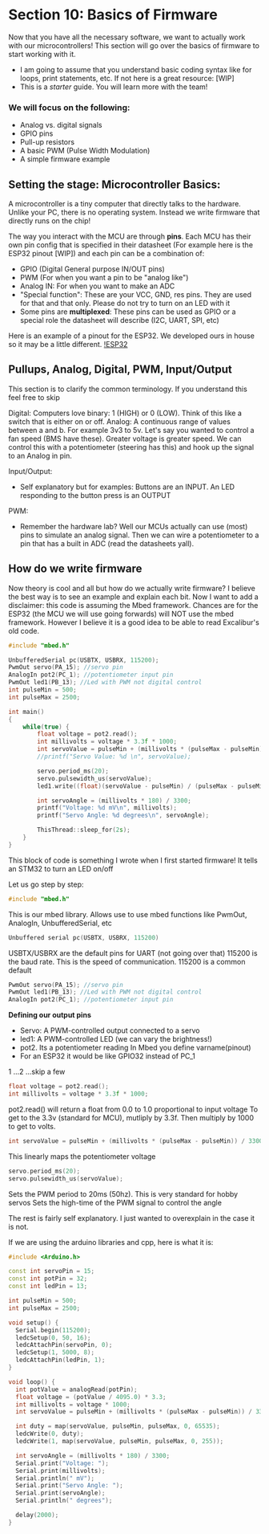 # Section 10: Basics of Firmware

Now that you have all the necessary software, we want to actually work with our microcontrollers! This section will go over the basics of firmware to start working with it. 
- I am going to assume that you understand basic coding syntax like for loops, print statements, etc. If not here is a great resource: [WIP]
- This is a *starter* guide. You will learn more with the team!

### We will focus on the following:
- Analog vs. digital signals
- GPIO pins
- Pull-up resistors
- A basic PWM (Pulse Width Modulation)
- A simple firmware example

## Setting the stage: Microcontroller Basics: 
A microcontroller is a tiny computer that directly talks to the hardware. Unlike your PC, there is no operating system. Instead we write firmware that directly runs on the chip!

The way you interact with the MCU are through **pins**. Each MCU has their own pin config that is specified in their datasheet (For example here is the ESP32 pinout [WIP]) and each pin can be a combination of:
- GPIO (Digital General purpose IN/OUT pins)
- PWM (For when you want a pin to be "analog like")
- Analog IN: For when you want to make an ADC 
- "Special function": These are your VCC, GND, res pins. They are used for that and that only. Please do not try to turn on an LED with it
- Some pins are **multiplexed**: These pins can be used as GPIO or a special role the datasheet will describe (I2C, UART, SPI, etc)

Here is an example of a pinout for the ESP32. We developed ours in house so it may be a little different.
[!ESP32](./images/ESP32Pinout.png)

## Pullups, Analog, Digital, PWM, Input/Output
This section is to clarify the common terminology. If you understand this feel free to skip

Digital: Computers love binary: 1 (HIGH) or 0 (LOW). Think of this like a switch that is either on or off. 
Analog: A continuous range of values between a and b. For example 3v3 to 5v. Let's say you wanted to control a fan speed (BMS have these). Greater voltage is greater speed. We can control this with a potentiometer (steering has this) and hook up the signal to an Analog in pin.

Input/Output:
- Self explanatory but for examples: Buttons are an INPUT. An LED responding to the button press is an OUTPUT

PWM: 
- Remember the hardware lab? Well our MCUs actually can use (most) pins to simulate an analog signal. Then we can wire a potentiometer to a pin that has a built in ADC (read the datasheets yall).

## How do we write firmware
Now theory is cool and all but how do we actually write firmware? I believe the best way is to see an example and explain each bit. Now I want to add a disclaimer: this code is assuming the Mbed framework. Chances are for the ESP32 (the MCU we will use going forwards) will NOT use the mbed framework. However I believe it is a good idea to be able to read Excalibur's old code. 

```Cpp
#include "mbed.h"

UnbufferedSerial pc(USBTX, USBRX, 115200);
PwmOut servo(PA_15); //servo pin
AnalogIn pot2(PC_1); //potentiometer input pin
PwmOut led1(PB_13); //Led with PWM not digital control
int pulseMin = 500; 
int pulseMax = 2500;

int main()
{
    while(true) {
        float voltage = pot2.read();
        int millivolts = voltage * 3.3f * 1000;
        int servoValue = pulseMin + (millivolts * (pulseMax - pulseMin)) / 3300;
        //printf("Servo Value: %d \n", servoValue);

        servo.period_ms(20);
        servo.pulsewidth_us(servoValue);
        led1.write((float)(servoValue - pulseMin) / (pulseMax - pulseMin));

        int servoAngle = (millivolts * 180) / 3300;
        printf("Voltage: %d mV\n", millivolts);
        printf("Servo Angle: %d degrees\n", servoAngle);

        ThisThread::sleep_for(2s);
    }
}
```

This block of code is something I wrote when I first started firmware! It tells an STM32 to turn an LED on/off 

Let us go step by step: 

```cpp
#include "mbed.h"
```
This is our mbed library. Allows use to use mbed functions like PwmOut, AnalogIn, UnbufferedSerial, etc

```cpp
Unbuffered serial pc(USBTX, USBRX, 115200)
```
USBTX/USBRX are the default pins for UART (not going over that)
115200 is the baud rate. This is the speed of communication. 115200 is a common default

```cpp
PwmOut servo(PA_15); //servo pin
PwmOut led1(PB_13); //Led with PWM not digital control
AnalogIn pot2(PC_1); //potentiometer input pin
```
**Defining our output pins**
- Servo: A PWM-controlled output connected to a servo
- led1: A PWM-controlled LED (we can vary the brightness!)
- pot2. Its a potentiometer reading
In Mbed you define varname(pinout)
- For an ESP32 it would be like GPIO32 instead of PC_1

1 ...2 ...skip a few

```cpp
float voltage = pot2.read();
int millivolts = voltage * 3.3f * 1000; 
```
pot2.read() will return a float from 0.0 to 1.0 proportional to input voltage
To get to the 3.3v (standard for MCU), mutliply by 3.3f. Then multiply by 1000 to get to volts. 

```cpp
int servoValue = pulseMin + (millivolts * (pulseMax - pulseMin)) / 3300;
```
This linearly maps the potentiometer voltage

```cpp
servo.period_ms(20);
servo.pulsewidth_us(servoValue);
```
Sets the PWM period to 20ms (50hz). This is very standard for hobby servos
Sets the high-time of the PWM signal to control the angle

The rest is fairly self explanatory. I just wanted to overexplain in the case it is not. 

If we are using the arduino libraries and cpp, here is what it is:
``` cpp
#include <Arduino.h>

const int servoPin = 15;
const int potPin = 32;
const int ledPin = 13;

int pulseMin = 500;
int pulseMax = 2500;

void setup() {
  Serial.begin(115200);
  ledcSetup(0, 50, 16);
  ledcAttachPin(servoPin, 0);
  ledcSetup(1, 5000, 8);
  ledcAttachPin(ledPin, 1);
}

void loop() {
  int potValue = analogRead(potPin);
  float voltage = (potValue / 4095.0) * 3.3;
  int millivolts = voltage * 1000;
  int servoValue = pulseMin + (millivolts * (pulseMax - pulseMin)) / 3300;

  int duty = map(servoValue, pulseMin, pulseMax, 0, 65535);
  ledcWrite(0, duty);
  ledcWrite(1, map(servoValue, pulseMin, pulseMax, 0, 255));

  int servoAngle = (millivolts * 180) / 3300;
  Serial.print("Voltage: ");
  Serial.print(millivolts);
  Serial.println(" mV");
  Serial.print("Servo Angle: ");
  Serial.print(servoAngle);
  Serial.println(" degrees");

  delay(2000);
}
```





